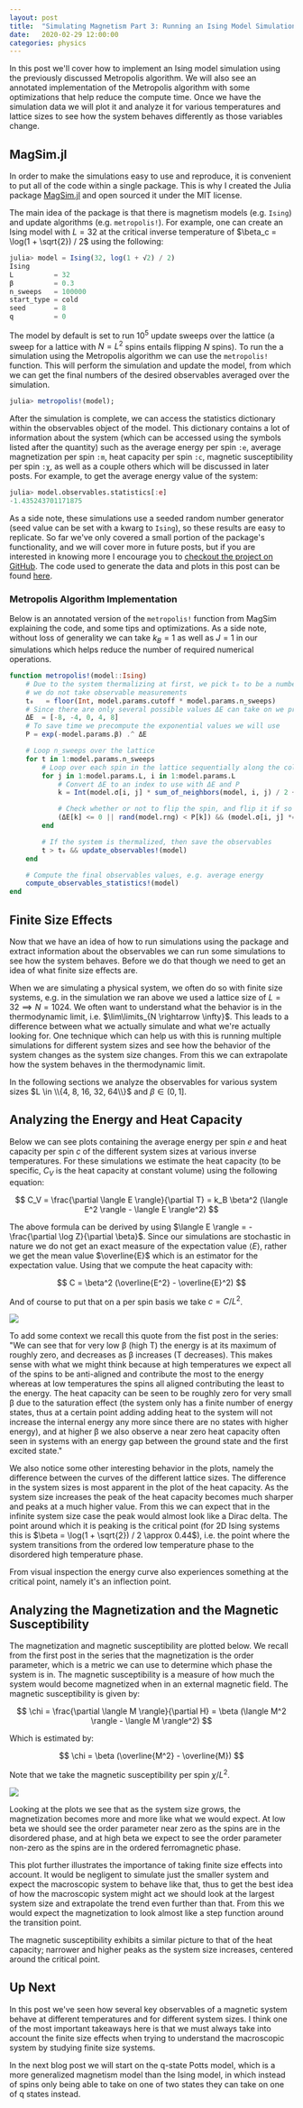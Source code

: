```yaml
---
layout: post
title:  "Simulating Magnetism Part 3: Running an Ising Model Simulation"
date:   2020-02-29 12:00:00
categories: physics
---
```


In this post we'll cover how to implement an Ising model simulation using the previously discussed Metropolis algorithm.
We will also see an annotated implementation of the Metropolis algorithm with some optimizations that help reduce the compute time.
Once we have the simulation data we will plot it and analyze it for various temperatures and lattice sizes to see how the system behaves differently as those variables change.

## MagSim.jl

In order to make the simulations easy to use and reproduce, it is convenient to put all of the code within a single package.
This is why I created the Julia package [MagSim.jl](https://github.com/cameronperot/MagSim.jl/) and open sourced it under the MIT license.

The main idea of the package is that there is magnetism models (e.g. `Ising`) and update algorithms (e.g. `metropolis!`).
For example, one can create an Ising model with $L = 32$ at the critical inverse temperature of $\beta_c = \log(1 + \sqrt{2}) / 2$  using the following:

```julia
julia> model = Ising(32, log(1 + √2) / 2)
Ising
L          = 32
β          = 0.3
n_sweeps   = 100000
start_type = cold
seed       = 8
q          = 0
```

The model by default is set to run $10^5$ update sweeps over the lattice (a sweep for a lattice with $N = L^2$ spins entails flipping $N$ spins).
To run the a simulation using the Metropolis algorithm we can use the `metropolis!` function.
This will perform the simulation and update the model, from which we can get the final numbers of the desired observables averaged over the simulation.

```julia
julia> metropolis!(model);
```

After the simulation is complete, we can access the statistics dictionary within the observables object of the model.
This dictionary contains a lot of information about the system (which can be accessed using the symbols listed after the quantity) such as the average energy per spin `:e`, average magnetization per spin `:m`, heat capacity per spin `:c`, magnetic susceptibility per spin `:χ`, as well as a couple others which will be discussed in later posts.
For example, to get the average energy value of the system:

```julia
julia> model.observables.statistics[:e]
-1.435243701171875
```

As a side note, these simulations use a seeded random number generator (seed value can be set with a kwarg to `Ising`), so these results are easy to replicate.
So far we've only covered a small portion of the package's functionality, and we will cover more in future posts, but if you are interested in knowing more I encourage you to [checkout the project on GitHub](https://github.com/cameronperot/MagSim.jl/).
The code used to generate the data and plots in this post can be found [here](/code/2020-02-29-simulating-magnetism-part-3.jl).

### Metropolis Algorithm Implementation
Below is an annotated version of the `metropolis!` function from MagSim explaining the code, and some tips and optimizations.
As a side note, without loss of generality we can take $k_B = 1$ as well as $J = 1$ in our simulations which helps reduce the number of required numerical operations.

```julia
function metropolis!(model::Ising)
	# Due to the system thermalizing at first, we pick t₀ to be a number which before
	# we do not take observable measurements
	t₀   = floor(Int, model.params.cutoff * model.params.n_sweeps)
	# Since there are only several possible values ΔE can take on we pre-store these
	ΔE  = [-8, -4, 0, 4, 8]
	# To save time we precompute the exponential values we will use
	P = exp(-model.params.β) .^ ΔE

	# Loop n_sweeps over the lattice
	for t in 1:model.params.n_sweeps
		# Loop over each spin in the lattice sequentially along the columns
		for j in 1:model.params.L, i in 1:model.params.L
			# Convert ΔE to an index to use with ΔE and P
			k = Int(model.σ[i, j] * sum_of_neighbors(model, i, j) / 2 + 3)

			# Check whether or not to flip the spin, and flip it if so
			(ΔE[k] <= 0 || rand(model.rng) < P[k]) && (model.σ[i, j] *= -1)
		end

		# If the system is thermalized, then save the observables
		t > t₀ && update_observables!(model)
	end

	# Compute the final observables values, e.g. average energy
	compute_observables_statistics!(model)
end
```

## Finite Size Effects

Now that we have an idea of how to run simulations using the package and extract information about the observables we can run some simulations to see how the system behaves.
Before we do that though we need to get an idea of what finite size effects are.

When we are simulating a physical system, we often do so with finite size systems, e.g. in the simulation we ran above we used a lattice size of $L = 32 \implies N = 1024$.
We often want to understand what the behavior is in the thermodynamic limit, i.e. $\lim\limits_{N \rightarrow \infty}$.
This leads to a difference between what we actually simulate and what we're actually looking for.
One technique which can help us with this is running multiple simulations for different system sizes and see how the behavior of the system changes as the system size changes.
From this we can extrapolate how the system behaves in the thermodynamic limit.

In the following sections we analyze the observables for various system sizes $L \in \\{4, 8, 16, 32, 64\\}$ and $\beta \in (0, 1]$.

## Analyzing the Energy and Heat Capacity

Below we can see plots containing the average energy per spin $e$ and heat capacity per spin $c$ of the different system sizes at various inverse temperatures.
For these simulations we estimate the heat capacity (to be specific, $C_V$ is the heat capacity at constant volume) using the following equation:

$$
C_V = \frac{\partial \langle E \rangle}{\partial T} = k_B \beta^2 (\langle E^2 \rangle - \langle E \rangle^2)
$$

The above formula can be derived by using $\langle E \rangle = -\frac{\partial \log Z}{\partial \beta}$.
Since our simulations are stochastic in nature we do not get an exact measure of the expectation value $\langle E \rangle$, rather we get the mean value $\overline{E}$ which is an estimator for the expectation value.
Using that we compute the heat capacity with:

$$
C = \beta^2 (\overline{E^2} - \overline{E}^2)
$$

And of course to put that on a per spin basis we take $c = C / L^2$.

![](/images/2020-02-29-simulating-magnetism-part-3/ising_metropolis_e_c.png)

To add some context we recall this quote from the fist post in the series: "We can see that for very low β (high T) the energy is at its maximum of roughly zero, and decreases as β increases (T decreases). This makes sense with what we might think because at high temperatures we expect all of the spins to be anti-aligned and contribute the most to the energy whereas at low temperatures the spins all aligned contributing the least to the energy. The heat capacity can be seen to be roughly zero for very small β due to the saturation effect (the system only has a finite number of energy states, thus at a certain point adding adding heat to the system will not increase the internal energy any more since there are no states with higher energy), and at higher β we also observe a near zero heat capacity often seen in systems with an energy gap between the ground state and the first excited state."

We also notice some other interesting behavior in the plots, namely the difference between the curves of the different lattice sizes.
The difference in the system sizes is most apparent in the plot of the heat capacity.
As the system size increases the peak of the heat capacity becomes much sharper and peaks at a much higher value.
From this we can expect that in the infinite system size case the peak would almost look like a Dirac delta.
The point around which it is peaking is the critical point (for 2D Ising systems this is $\beta = \log(1 + \sqrt{2}) / 2 \approx 0.44$), i.e. the point where the system transitions from the ordered low temperature phase to the disordered high temperature phase.

From visual inspection the energy curve also experiences something at the critical point, namely it's an inflection point.

## Analyzing the Magnetization and the Magnetic Susceptibility

The magnetization and magnetic susceptibility are plotted below.
We recall from the first post in the series that the magnetization is the order parameter, which is a metric we can use to determine which phase the system is in.
The magnetic susceptibility is a measure of how much the system would become magnetized when in an external magnetic field.
The magnetic susceptibility is given by:

$$
\chi = \frac{\partial \langle M \rangle}{\partial H} = \beta (\langle M^2 \rangle - \langle M \rangle^2)
$$

Which is estimated by:

$$
\chi = \beta (\overline{M^2} - \overline{M})
$$

Note that we take the magnetic susceptibility per spin $\chi / L^2$.

![](/images/2020-02-29-simulating-magnetism-part-3/ising_metropolis_m_chi.png)

Looking at the plots we see that as the system size grows, the magnetization becomes more and more like what we would expect.
At low beta we should see the order parameter near zero as the spins are in the disordered phase, and at high beta we expect to see the order parameter non-zero as the spins are in the ordered ferromagnetic phase.

This plot further illustrates the importance of taking finite size effects into account.
It would be negligent to simulate just the smaller system and expect the macroscopic system to behave like that, thus to get the best idea of how the macroscopic system might act we should look at the largest system size and extrapolate the trend even further than that.
From this we would expect the magnetization to look almost like a step function around the transition point.

The magnetic susceptibility exhibits a similar picture to that of the heat capacity; narrower and higher peaks as the system size increases, centered around the critical point.

## Up Next

In this post we've seen how several key observables of a magnetic system behave at different temperatures and for different system sizes.
I think one of the most important takeaways here is that we must always take into account the finite size effects when trying to understand the macroscopic system by studying finite size systems.

In the next blog post we will start on the q-state Potts model, which is a more generalized magnetism model than the Ising model, in which instead of spins only being able to take on one of two states they can take on one of q states instead.
